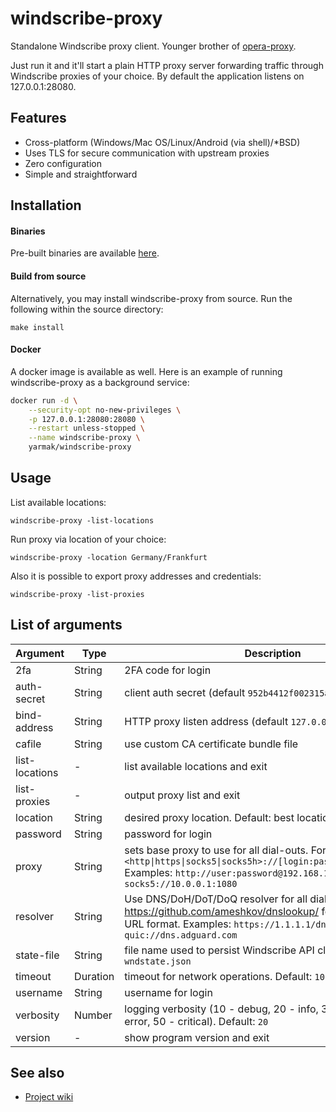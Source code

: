 windscribe-proxy
================

Standalone Windscribe proxy client. Younger brother of [opera-proxy](https://github.com/Snawoot/opera-proxy/).

Just run it and it'll start a plain HTTP proxy server forwarding traffic through Windscribe proxies of your choice.
By default the application listens on 127.0.0.1:28080.

## Features

* Cross-platform (Windows/Mac OS/Linux/Android (via shell)/\*BSD)
* Uses TLS for secure communication with upstream proxies
* Zero configuration
* Simple and straightforward

## Installation

#### Binaries

Pre-built binaries are available [here](https://github.com/Snawoot/windscribe-proxy/releases/latest).

#### Build from source

Alternatively, you may install windscribe-proxy from source. Run the following within the source directory:

```
make install
```

#### Docker

A docker image is available as well. Here is an example of running windscribe-proxy as a background service:

```sh
docker run -d \
    --security-opt no-new-privileges \
    -p 127.0.0.1:28080:28080 \
    --restart unless-stopped \
    --name windscribe-proxy \
    yarmak/windscribe-proxy
```

## Usage

List available locations:

```
windscribe-proxy -list-locations
```

Run proxy via location of your choice:

```
windscribe-proxy -location Germany/Frankfurt
```

Also it is possible to export proxy addresses and credentials:

```
windscribe-proxy -list-proxies
```

## List of arguments

| Argument | Type | Description |
| -------- | ---- | ----------- |
| 2fa | String | 2FA code for login |
| auth-secret | String | client auth secret (default `952b4412f002315aa50751032fcaab03`) |
| bind-address | String | HTTP proxy listen address (default `127.0.0.1:28080`) |
| cafile | String | use custom CA certificate bundle file |
| list-locations | - | list available locations and exit |
| list-proxies | - | output proxy list and exit |
| location | String | desired proxy location. Default: best location |
| password | String | password for login |
| proxy | String | sets base proxy to use for all dial-outs. Format: `<http\|https\|socks5\|socks5h>://[login:password@]host[:port]` Examples: `http://user:password@192.168.1.1:3128`, `socks5://10.0.0.1:1080` |
| resolver | String | Use DNS/DoH/DoT/DoQ resolver for all dial-outs. See https://github.com/ameshkov/dnslookup/ for upstream DNS URL format. Examples: `https://1.1.1.1/dns-query`, `quic://dns.adguard.com` |
| state-file | String | file name used to persist Windscribe API client state. Default: `wndstate.json` |
| timeout | Duration | timeout for network operations. Default: `10s` |
| username | String | username for login |
| verbosity | Number | logging verbosity (10 - debug, 20 - info, 30 - warning, 40 - error, 50 - critical). Default: `20` |
| version | - | show program version and exit |

## See also

* [Project wiki](https://github.com/Snawoot/windscribe-proxy/wiki)
